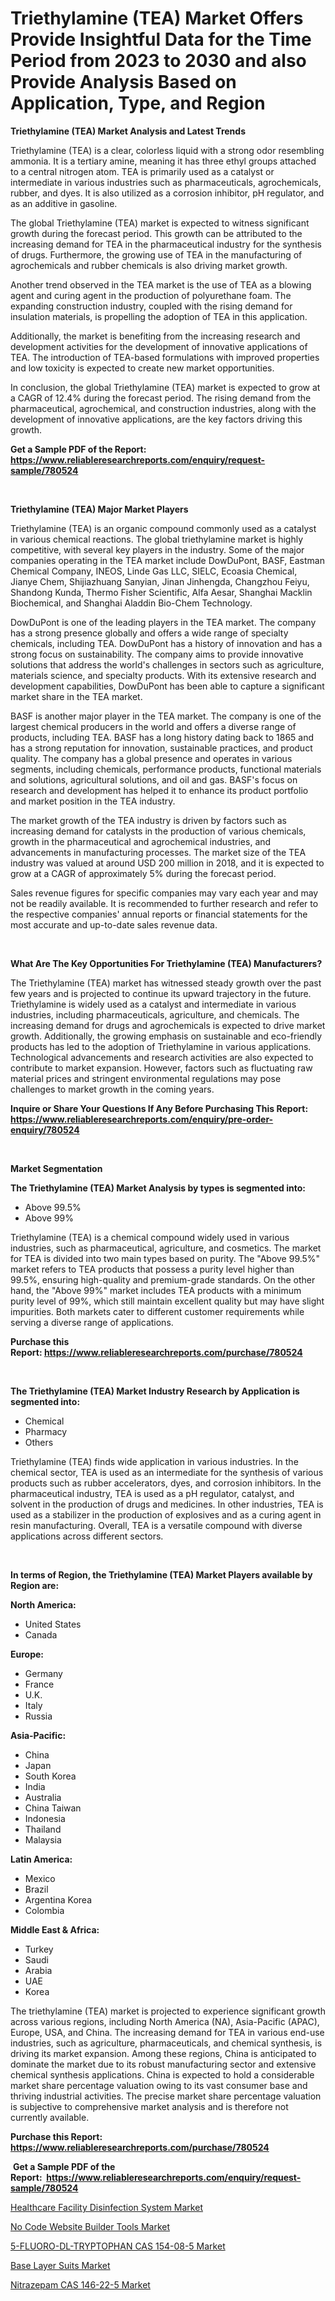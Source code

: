 <p><h1>Triethylamine (TEA) Market Offers Provide Insightful Data for the Time Period from 2023 to 2030 and also Provide Analysis Based on Application, Type, and Region</h1></p><p><strong>Triethylamine (TEA) Market Analysis and Latest Trends</strong></p>
<p><p>Triethylamine (TEA) is a clear, colorless liquid with a strong odor resembling ammonia. It is a tertiary amine, meaning it has three ethyl groups attached to a central nitrogen atom. TEA is primarily used as a catalyst or intermediate in various industries such as pharmaceuticals, agrochemicals, rubber, and dyes. It is also utilized as a corrosion inhibitor, pH regulator, and as an additive in gasoline.</p><p>The global Triethylamine (TEA) market is expected to witness significant growth during the forecast period. This growth can be attributed to the increasing demand for TEA in the pharmaceutical industry for the synthesis of drugs. Furthermore, the growing use of TEA in the manufacturing of agrochemicals and rubber chemicals is also driving market growth.</p><p>Another trend observed in the TEA market is the use of TEA as a blowing agent and curing agent in the production of polyurethane foam. The expanding construction industry, coupled with the rising demand for insulation materials, is propelling the adoption of TEA in this application.</p><p>Additionally, the market is benefiting from the increasing research and development activities for the development of innovative applications of TEA. The introduction of TEA-based formulations with improved properties and low toxicity is expected to create new market opportunities.</p><p>In conclusion, the global Triethylamine (TEA) market is expected to grow at a CAGR of 12.4% during the forecast period. The rising demand from the pharmaceutical, agrochemical, and construction industries, along with the development of innovative applications, are the key factors driving this growth.</p></p>
<p><strong>Get a Sample PDF of the Report:&nbsp; <a href="https://www.reliableresearchreports.com/enquiry/request-sample/780524">https://www.reliableresearchreports.com/enquiry/request-sample/780524</a></strong></p>
<p>&nbsp;</p>
<p><strong>Triethylamine (TEA) Major Market Players</strong></p>
<p><p>Triethylamine (TEA) is an organic compound commonly used as a catalyst in various chemical reactions. The global triethylamine market is highly competitive, with several key players in the industry. Some of the major companies operating in the TEA market include DowDuPont, BASF, Eastman Chemical Company, INEOS, Linde Gas LLC, SIELC, Ecoasia Chemical, Jianye Chem, Shijiazhuang Sanyian, Jinan Jinhengda, Changzhou Feiyu, Shandong Kunda, Thermo Fisher Scientific, Alfa Aesar, Shanghai Macklin Biochemical, and Shanghai Aladdin Bio-Chem Technology. </p><p>DowDuPont is one of the leading players in the TEA market. The company has a strong presence globally and offers a wide range of specialty chemicals, including TEA. DowDuPont has a history of innovation and has a strong focus on sustainability. The company aims to provide innovative solutions that address the world's challenges in sectors such as agriculture, materials science, and specialty products. With its extensive research and development capabilities, DowDuPont has been able to capture a significant market share in the TEA market.</p><p>BASF is another major player in the TEA market. The company is one of the largest chemical producers in the world and offers a diverse range of products, including TEA. BASF has a long history dating back to 1865 and has a strong reputation for innovation, sustainable practices, and product quality. The company has a global presence and operates in various segments, including chemicals, performance products, functional materials and solutions, agricultural solutions, and oil and gas. BASF's focus on research and development has helped it to enhance its product portfolio and market position in the TEA industry.</p><p>The market growth of the TEA industry is driven by factors such as increasing demand for catalysts in the production of various chemicals, growth in the pharmaceutical and agrochemical industries, and advancements in manufacturing processes. The market size of the TEA industry was valued at around USD 200 million in 2018, and it is expected to grow at a CAGR of approximately 5% during the forecast period.</p><p>Sales revenue figures for specific companies may vary each year and may not be readily available. It is recommended to further research and refer to the respective companies' annual reports or financial statements for the most accurate and up-to-date sales revenue data.</p></p>
<p>&nbsp;</p>
<p><strong>What Are The Key Opportunities For Triethylamine (TEA) Manufacturers?</strong></p>
<p><p>The Triethylamine (TEA) market has witnessed steady growth over the past few years and is projected to continue its upward trajectory in the future. Triethylamine is widely used as a catalyst and intermediate in various industries, including pharmaceuticals, agriculture, and chemicals. The increasing demand for drugs and agrochemicals is expected to drive market growth. Additionally, the growing emphasis on sustainable and eco-friendly products has led to the adoption of Triethylamine in various applications. Technological advancements and research activities are also expected to contribute to market expansion. However, factors such as fluctuating raw material prices and stringent environmental regulations may pose challenges to market growth in the coming years.</p></p>
<p><strong>Inquire or Share Your Questions If Any Before Purchasing This Report: <a href="https://www.reliableresearchreports.com/enquiry/pre-order-enquiry/780524">https://www.reliableresearchreports.com/enquiry/pre-order-enquiry/780524</a></strong></p>
<p>&nbsp;</p>
<p><strong>Market Segmentation</strong></p>
<p><strong>The Triethylamine (TEA) Market Analysis by types is segmented into:</strong></p>
<p><ul><li>Above 99.5%</li><li>Above 99%</li></ul></p>
<p><p>Triethylamine (TEA) is a chemical compound widely used in various industries, such as pharmaceutical, agriculture, and cosmetics. The market for TEA is divided into two main types based on purity. The "Above 99.5%" market refers to TEA products that possess a purity level higher than 99.5%, ensuring high-quality and premium-grade standards. On the other hand, the "Above 99%" market includes TEA products with a minimum purity level of 99%, which still maintain excellent quality but may have slight impurities. Both markets cater to different customer requirements while serving a diverse range of applications.</p></p>
<p><strong>Purchase this Report:&nbsp;<a href="https://www.reliableresearchreports.com/purchase/780524">https://www.reliableresearchreports.com/purchase/780524</a></strong></p>
<p>&nbsp;</p>
<p><strong>The Triethylamine (TEA) Market Industry Research by Application is segmented into:</strong></p>
<p><ul><li>Chemical</li><li>Pharmacy</li><li>Others</li></ul></p>
<p><p>Triethylamine (TEA) finds wide application in various industries. In the chemical sector, TEA is used as an intermediate for the synthesis of various products such as rubber accelerators, dyes, and corrosion inhibitors. In the pharmaceutical industry, TEA is used as a pH regulator, catalyst, and solvent in the production of drugs and medicines. In other industries, TEA is used as a stabilizer in the production of explosives and as a curing agent in resin manufacturing. Overall, TEA is a versatile compound with diverse applications across different sectors.</p></p>
<p>&nbsp;</p>
<p><strong>In terms of Region, the Triethylamine (TEA) Market Players available by Region are:</strong></p>
<p>
    <p> <strong> North America: </strong>
        <ul>
            <li>United States</li>
            <li>Canada</li>
        </ul>
        </p> 
    <p> <strong> Europe: </strong>
        <ul>
            <li>Germany</li>
            <li>France</li>
            <li>U.K.</li>
            <li>Italy</li>
            <li>Russia</li>
        </ul>
        </p> 
    <p> <strong> Asia-Pacific: </strong>
        <ul>
            <li>China</li>
            <li>Japan</li>
            <li>South Korea</li>
            <li>India</li>
            <li>Australia</li>
            <li>China Taiwan</li>
            <li>Indonesia</li>
            <li>Thailand</li>
            <li>Malaysia</li>
        </ul>
        </p> 
    <p> <strong> Latin America: </strong>
        <ul>
            <li>Mexico</li>
            <li>Brazil</li>
            <li>Argentina Korea</li>
            <li>Colombia</li>
        </ul>
        </p> 
    <p> <strong> Middle East & Africa: </strong>
        <ul>
            <li>Turkey</li>
            <li>Saudi</li>
            <li>Arabia</li>
            <li>UAE</li>
            <li>Korea</li>
        </ul>
    </p>
    </p>
<p><p>The triethylamine (TEA) market is projected to experience significant growth across various regions, including North America (NA), Asia-Pacific (APAC), Europe, USA, and China. The increasing demand for TEA in various end-use industries, such as agriculture, pharmaceuticals, and chemical synthesis, is driving its market expansion. Among these regions, China is anticipated to dominate the market due to its robust manufacturing sector and extensive chemical synthesis applications. China is expected to hold a considerable market share percentage valuation owing to its vast consumer base and thriving industrial activities. The precise market share percentage valuation is subjective to comprehensive market analysis and is therefore not currently available.</p></p>
<p><strong>Purchase this Report: <a href="https://www.reliableresearchreports.com/purchase/780524">https://www.reliableresearchreports.com/purchase/780524</a></strong></p>
<p>&nbsp;<strong>Get a Sample PDF of the Report:&nbsp;&nbsp;<a href="https://www.reliableresearchreports.com/enquiry/request-sample/780524">https://www.reliableresearchreports.com/enquiry/request-sample/780524</a></strong></p>
<p><strong></strong></p>
<p><p><a href="https://www.linkedin.com/pulse/decoding-healthcare-facility-disinfection-system-market/">Healthcare Facility Disinfection System Market</a></p><p><a href="https://www.linkedin.com/pulse/decoding-code-website-builder-tools-market-deep-dive-latest-trends/">No Code Website Builder Tools Market</a></p><p><a href="https://medium.com/@kellielakin_97357/decoding-5-fluoro-dl-tryptophan-cas-154-08-5-market-metrics-market-share-trends-and-growth-52a78554dcab">5-FLUORO-DL-TRYPTOPHAN CAS 154-08-5 Market</a></p><p><a href="https://github.com/aasishrp01/Market-Research-Report-List-1/blob/main/base-layer-suits-market.md">Base Layer Suits Market</a></p><p><a href="https://medium.com/@irmaabshire/nitrazepam-cas-146-22-5-market-size-cagr-trends-2024-2030-37ac8a86580a">Nitrazepam CAS 146-22-5 Market</a></p></p>